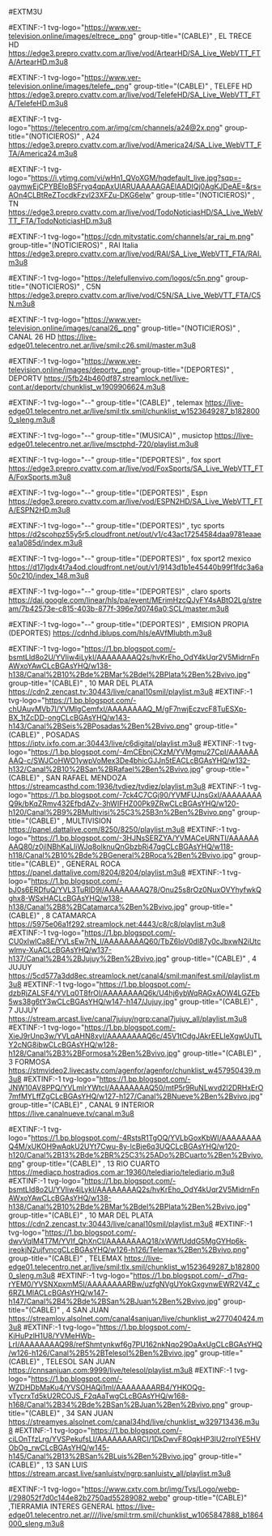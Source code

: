#EXTM3U


#EXTINF:-1 tvg-logo="https://www.ver-television.online/images/eltrece_.png" group-title="(CABLE)" , EL TRECE HD 
https://edge3.prepro.cvattv.com.ar/live/vod/ArtearHD/SA_Live_WebVTT_FTA/ArtearHD.m3u8



#EXTINF:-1 tvg-logo="https://www.ver-television.online/images/telefe_.png" group-title="(CABLE)" , TELEFE HD 
https://edge3.prepro.cvattv.com.ar/live/vod/TelefeHD/SA_Live_WebVTT_FTA/TelefeHD.m3u8



#EXTINF:-1 tvg-logo="https://telecentro.com.ar/img/cm/channels/a24@2x.png" group-title="(NOTICIEROS)" , A24
https://edge3.prepro.cvattv.com.ar/live/vod/America24/SA_Live_WebVTT_FTA/America24.m3u8


#EXTINF:-1 tvg-logo="https://i.ytimg.com/vi/wHn1_QVoXGM/hqdefault_live.jpg?sqp=-oaymwEjCPYBEIoBSFryq4qpAxUIARUAAAAAGAElAADIQj0AgKJDeAE=&rs=AOn4CLBtReZTocdkFzvl23XFZu-DKG6elw" group-title="(NOTICIEROS)" , TN
https://edge3.prepro.cvattv.com.ar/live/vod/TodoNoticiasHD/SA_Live_WebVTT_FTA/TodoNoticiasHD.m3u8


#EXTINF:-1 tvg-logo="https://cdn.mitvstatic.com/channels/ar_rai_m.png" group-title="(NOTICIEROS)" , RAI Italia
https://edge3.prepro.cvattv.com.ar/live/vod/RAI/SA_Live_WebVTT_FTA/RAI.m3u8



#EXTINF:-1 tvg-logo="https://telefullenvivo.com/logos/c5n.png" group-title="(NOTICIEROS)" , C5N
https://edge3.prepro.cvattv.com.ar/live/vod/C5N/SA_Live_WebVTT_FTA/C5N.m3u8



#EXTINF:-1 tvg-logo="https://www.ver-television.online/images/canal26_.png" group-title="(NOTICIEROS)" , CANAL 26 HD
https://live-edge01.telecentro.net.ar/live/smil:c26.smil/master.m3u8



#EXTINF:-1 tvg-logo="https://www.ver-television.online/images/deportv_.png" group-title="(DEPORTES)" , DEPORTV
https://5fb24b460df87.streamlock.net/live-cont.ar/deportv/chunklist_w1909906624.m3u8



#EXTINF:-1 tvg-logo="--" group-title="(CABLE)" , telemax
https://live-edge01.telecentro.net.ar/live/smil:tlx.smil/chunklist_w1523649287_b1828000_sleng.m3u8



#EXTINF:-1 tvg-logo="--" group-title="(MUSICA)" , musictop
https://live-edge01.telecentro.net.ar/live/msctphd-720/playlist.m3u8



#EXTINF:-1 tvg-logo="--" group-title="(DEPORTES)" , fox sport
https://edge3.prepro.cvattv.com.ar/live/vod/FoxSports/SA_Live_WebVTT_FTA/FoxSports.m3u8


#EXTINF:-1 tvg-logo="--" group-title="(DEPORTES)" , Espn
https://edge3.prepro.cvattv.com.ar/live/vod/ESPN2HD/SA_Live_WebVTT_FTA/ESPN2HD.m3u8



#EXTINF:-1 tvg-logo="--" group-title="(DEPORTES)" , tyc sports
https://d2scohpz55y5r5.cloudfront.net/out/v1/c43ac17254584daa9781eaaeea1a085d/index.m3u8



#EXTINF:-1 tvg-logo="--" group-title="(DEPORTES)" , fox sport2 mexico
https://d17lgdx4t7a4od.cloudfront.net/out/v1/9143d1b1e45440b99f1fdc3a6a50c210/index_148.m3u8



#EXTINF:-1 tvg-logo="--" group-title="(DEPORTES)" , claro sports
https://dai.google.com/linear/hls/pa/event/MErimHzcQJyFY4sABtO2Lg/stream/7b42573e-c815-403b-877f-396e7d0746a0:SCL/master.m3u8


#EXTINF:-1 tvg-logo="--" group-title="(DEPORTES)" , EMISION PROPIA (DEPORTES)
https://cdnhd.iblups.com/hls/eAVfMIubth.m3u8






#EXTINF:-1 tvg-logo="https://1.bp.blogspot.com/-bsmtLld8o2U/YVIiw4iLykI/AAAAAAAAQ2s/hvKrEho_OdY4kUqr2V5MidrnFnAWxoYAwCLcBGAsYHQ/w138-h138/Canal%2B10%2Bde%2BMar%2Bdel%2BPlata%2Ben%2Bvivo.jpg" group-title="(CABLE)" , 10 MAR DEL PLATA
https://cdn2.zencast.tv:30443/live/canal10smil/playlist.m3u8
#EXTINF:-1 tvg-logo="https://1.bp.blogspot.com/-chUAuvMVb7I/YVMlgCemfxI/AAAAAAAAQ_M/gF7nwjEczvcF8TuESXp-BX_1tZcDD-ongCLcBGAsYHQ/w143-h143/Canal%2BSeis%2BPosadas%2Ben%2Bvivo.png" group-title="(CABLE)" , POSADAS
https://iptv.ixfo.com.ar:30443/live/c6digital/playlist.m3u8
#EXTINF:-1 tvg-logo="https://1.bp.blogspot.com/-4mCEbnjCXzM/YVMgmu27CpI/AAAAAAAAQ-c/SWJCoHWO1ywpVoMex3De4bhicGJJn5tEACLcBGAsYHQ/w132-h132/Canal%2B10%2BSan%2BRafael%2Ben%2Bvivo.jpg" group-title="(CABLE)" , SAN RAFAEL MENDOZA
https://streamcasthd.com:1936/tvdiez/tvdiez/playlist.m3u8
#EXTINF:-1 tvg-logo="https://1.bp.blogspot.com/-7ck4C7CGj90/YVMFUJnsGxI/AAAAAAAAQ9k/bKqZRmv432EfbdAZv-3hWIFHZ00Pk9ZRwCLcBGAsYHQ/w120-h120/Canal%2B9%2BMultivisi%25C3%25B3n%2Ben%2Bvivo.png" group-title="(CABLE)" , MULTIVISION
https://panel.dattalive.com/8250/8250/playlist.m3u8
#EXTINF:-1 tvg-logo="https://1.bp.blogspot.com/-3HJNsSERZYA/YVMACeURNTI/AAAAAAAAQ80/z0jlNBhKaLIiWJq8olknuQnGbzbRi47qgCLcBGAsYHQ/w118-h118/Canal%2B10%2Bde%2BGeneral%2BRoca%2Ben%2Bvivo.jpg" group-title="(CABLE)" , GENERAL ROCA
https://panel.dattalive.com/8204/8204/playlist.m3u8
#EXTINF:-1 tvg-logo="https://1.bp.blogspot.com/-bJ0s6ERDfuQ/YVL3TuRlD9I/AAAAAAAAQ78/Onu25s8rOz0NuxOVYhyfwkQghx8-WSxHACLcBGAsYHQ/w138-h138/Canal%2B8%2BCatamarca%2Ben%2Bvivo.jpg" group-title="(CABLE)" , 8 CATAMARCA
https://5975e06a1f292.streamlock.net:4443/c8/c8/playlist.m3u8
#EXTINF:-1 tvg-logo="https://1.bp.blogspot.com/-CU0xIwlCa8E/YVLsEw7rN_I/AAAAAAAAQ60/TbZ6loV0dl87y0cJbxwN2iUtcwlmy-XuACLcBGAsYHQ/w137-h137/Canal%2B4%2BJujuy%2Ben%2Bvivo.jpg" group-title="(CABLE)" , 4 JUJUY
https://5cd577a3dd8ec.streamlock.net/canal4/smil:manifest.smil/playlist.m3u8
#EXTINF:-1 tvg-logo="https://1.bp.blogspot.com/-dzbRjZALSF4/YVLq0T8frOI/AAAAAAAAQ6k/U4hj6ybWqRAGxAOW4LGZEb5ws38g6tY3wCLcBGAsYHQ/w147-h147/Jujuy.jpg" group-title="(CABLE)" , 7 JUJUY
https://stream.arcast.live/canal7jujuy/ngrp:canal7jujuy_all/playlist.m3u8
#EXTINF:-1 tvg-logo="https://1.bp.blogspot.com/-XieJ9rUnp3w/YVLqAHN8xyI/AAAAAAAAQ6c/45V1tCdgJAkrEELIeXgwUuTLY2cNG8ibwCLcBGAsYHQ/w128-h128/Canal%2B3%2BFormosa%2Ben%2Bvivo.jpg" group-title="(CABLE)" , 3 FORMOSA
https://stmvideo2.livecastv.com/agenfor/agenfor/chunklist_w457950439.m3u8
#EXTINF:-1 tvg-logo="https://1.bp.blogspot.com/-JNW10AV8PPQ/YVLmlrYWtcI/AAAAAAAAQ50/mtP5r9RuNLwvd2l2DRHxErO7mfMYLffZgCLcBGAsYHQ/w127-h127/Canal%2BNueve%2Ben%2Bvivo.jpg" group-title="(CABLE)" , CANAL 9 INTERIOR
https://live.canalnueve.tv/canal.m3u8

#EXTINF:-1 tvg-logo="https://1.bp.blogspot.com/-4RstsR1TgOQ/YVLbGoxKbWI/AAAAAAAAQ4M/xUKOH9wAqkU2UYt7Cwu-8y-lcBje6q3UQCLcBGAsYHQ/w120-h120/Canal%2B13%2Bde%2BR%25C3%25ADo%2BCuarto%2Ben%2Bvivo.png" group-title="(CABLE)" , 13 RIO CUARTO
https://mediacp.hostradios.com.ar:19360/telediario/telediario.m3u8
#EXTINF:-1 tvg-logo="https://1.bp.blogspot.com/-bsmtLld8o2U/YVIiw4iLykI/AAAAAAAAQ2s/hvKrEho_OdY4kUqr2V5MidrnFnAWxoYAwCLcBGAsYHQ/w138-h138/Canal%2B10%2Bde%2BMar%2Bdel%2BPlata%2Ben%2Bvivo.jpg" group-title="(CABLE)" , 10 MAR DEL PLATA
https://cdn2.zencast.tv:30443/live/canal10smil/playlist.m3u8
#EXTINF:-1 tvg-logo="https://1.bp.blogspot.com/-dwvVqlM4T7M/YVIf_QhXnCI/AAAAAAAAQ18/xWWfUddG5MgGYHp6k-ireokjN2ujfvncgCLcBGAsYHQ/w126-h126/Telemax%2Ben%2Bvivo.png" group-title="(CABLE)" , TELEMAX
https://live-edge01.telecentro.net.ar/live/smil:tlx.smil/chunklist_w1523649287_b1828000_sleng.m3u8
#EXTINF:-1 tvg-logo="https://1.bp.blogspot.com/-_d7hq-rYEM0/YVSNXpxmM5I/AAAAAAAARBw/uzfgNVgUYokGxgvnwEWR2V4Z_c6RZLMlACLcBGAsYHQ/w147-h147/Canal%2B4%2Bde%2BSan%2BJuan%2Ben%2Bvivo.jpg" group-title="(CABLE)" , 4 SAN JUAN
https://streamlov.alsolnet.com/canal4sanjuan/live/chunklist_w277040424.m3u8
#EXTINF:-1 tvg-logo="https://1.bp.blogspot.com/-KjHuPzlH1U8/YVMeHWb-LrI/AAAAAAAAQ98/refShmtynkwf6g7PU162nkNqo29OaAxUgCLcBGAsYHQ/w126-h126/Canal%2B5%2BTelesol%2Ben%2Bvivo.jpg" group-title="(CABLE)" , TELESOL SAN JUAN
https://cnnsanjuan.com:9999/live/telesol/playlist.m3u8
#EXTINF:-1 tvg-logo="https://1.bp.blogspot.com/-WZDHDbMaKu4/YVSOHAQi1mI/AAAAAAAARB4/YHKOQg-vTycrxTd5kU2RCOJS_F2qAaTwgCLcBGAsYHQ/w168-h168/Canal%2B34%2Bde%2BSan%2BJuan%2Ben%2Bvivo.png" group-title="(CABLE)" , 34 SAN JUAN
https://streamyes.alsolnet.com/canal34hd/live/chunklist_w329713436.m3u8
#EXTINF:-1 tvg-logo="https://1.bp.blogspot.com/-ciLOnTfzLrg/YVSPekufsLI/AAAAAAAARCI/1DkDwvF8OqkHP3lU2rroIYE5HVObOg_rwCLcBGAsYHQ/w145-h145/Canal%2B13%2BSan%2BLuis%2Ben%2Bvivo.jpg" group-title="(CABLE)" , 13 SAN LUIS
https://stream.arcast.live/sanluistv/ngrp:sanluistv_all/playlist.m3u8

#EXTINF:-1 tvg-logo="https://www.cxtv.com.br/img/Tvs/Logo/webp-l/298052f7d0c144e82b2750ad55289082.webp" group-title="(CABLE)" ,TIERRAMIA INTERES GENERAL
https://live-edge01.telecentro.net.ar////live/smil:trm.smil/chunklist_w1065847888_b1864000_sleng.m3u8



